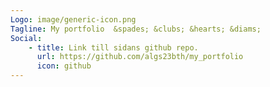 ```yaml
---
Logo: image/generic-icon.png
Tagline: My portfolio  &spades; &clubs; &hearts; &diams;
Social:
    - title: Link till sidans github repo. 
      url: https://github.com/algs23bth/my_portfolio
      icon: github
---
```


